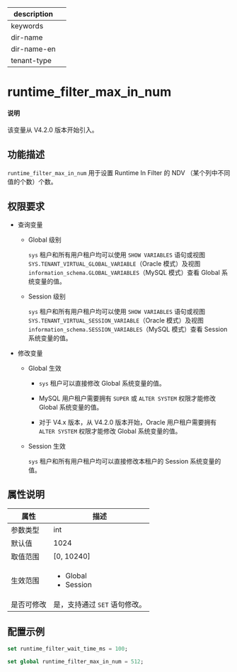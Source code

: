 |description||
|---|---|
|keywords||
|dir-name||
|dir-name-en||
|tenant-type||

# runtime_filter_max_in_num

<main id="notice" type='explain'>
<h4>说明</h4>
<p>该变量从 V4.2.0 版本开始引入。</p>
</main>

## 功能描述

`runtime_filter_max_in_num` 用于设置 Runtime In Filter 的 NDV （某个列中不同值的个数）个数。

## 权限要求

* 查询变量

  * Global 级别

    `sys` 租户和所有用户租户均可以使用 `SHOW VARIABLES` 语句或视图 `SYS.TENANT_VIRTUAL_GLOBAL_VARIABLE`（Oracle 模式）及视图 `information_schema.GLOBAL_VARIABLES`（MySQL 模式）查看 Global 系统变量的值。

  * Session 级别

    `sys` 租户和所有用户租户均可以使用 `SHOW VARIABLES` 语句或视图 `SYS.TENANT_VIRTUAL_SESSION_VARIABLE`（Oracle 模式）及视图 `information_schema.SESSION_VARIABLES`（MySQL 模式）查看 Session 系统变量的值。

* 修改变量

  * Global 生效

    * `sys` 租户可以直接修改 Global 系统变量的值。
  
    * MySQL 用户租户需要拥有 `SUPER` 或 `ALTER SYSTEM` 权限才能修改 Global 系统变量的值。

    * 对于 V4.x 版本，从 V4.2.0 版本开始，Oracle 用户租户需要拥有 `ALTER SYSTEM` 权限才能修改 Global 系统变量的值。

  * Session 生效

    `sys` 租户和所有用户租户均可以直接修改本租户的 Session 系统变量的值。

## 属性说明

| 属性 | 描述 |
| --- | --- |
| 参数类型 | int |
| 默认值 | 1024 |
| 取值范围 | [0, 10240] |
| 生效范围 | <ul><li>Global  </li><li>Session </li></ul>|
| 是否可修改  | 是，支持通过 `SET` 语句修改。|

## 配置示例

```sql
set runtime_filter_wait_time_ms = 100;
```

```sql
set global runtime_filter_max_in_num = 512;
```
